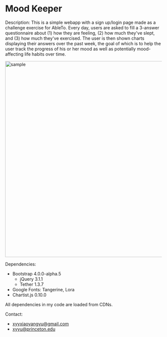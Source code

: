 # Mood Keeper

Description: 
This is a simple webapp with a sign up/login page made as a challenge exercise for AbleTo. Every day, users are asked to fill a 3-answer questionnaire about (1) how they are feeling, (2) how much they've slept, and (3) how much they've exercised. The user is then shown charts displaying their answers over the past week, the goal of which is to help the user track the progress of his or her mood as well as potentially mood-affecting life habits over time.

<img width="631" alt="sample" src="https://cloud.githubusercontent.com/assets/18323667/20651508/d984def8-b4b4-11e6-8d25-70d2d8600491.png">

Dependencies:
- Bootstrap 4.0.0-alpha.5
  - jQuery 3.1.1
  - Tether 1.3.7
- Google Fonts: Tangerine, Lora
- Chartist.js 0.10.0

All dependencies in my code are loaded from CDNs.

Contact:
- xyyxiaoyangyu@gmail.com
- xyyu@princeton.edu
